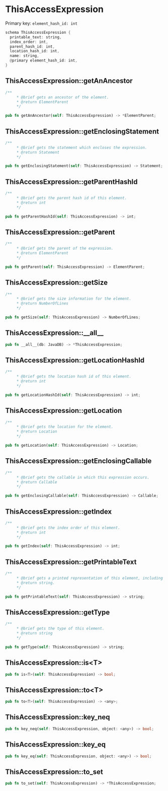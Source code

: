 # ThisAccessExpression

Primary key: `element_hash_id: int`

```rust
schema ThisAccessExpression {
  printable_text: string,
  index_order: int,
  parent_hash_id: int,
  location_hash_id: int,
  name: string,
  @primary element_hash_id: int,
}
```
## ThisAccessExpression::getAnAncestor

```rust
/**
     * @brief gets an ancestor of the element.
     * @return ElementParent 
     */
```
```rust
pub fn getAnAncestor(self: ThisAccessExpression) -> *ElementParent;
```
## ThisAccessExpression::getEnclosingStatement

```rust
/**
     * @brief gets the statement which encloses the expression.
     * @return Statement 
     */
```
```rust
pub fn getEnclosingStatement(self: ThisAccessExpression) -> Statement;
```
## ThisAccessExpression::getParentHashId

```rust
/**
     * @brief gets the parent hash id of this element.
     * @return int
     */
```
```rust
pub fn getParentHashId(self: ThisAccessExpression) -> int;
```
## ThisAccessExpression::getParent

```rust
/**
     * @brief gets the parent of the expression.
     * @return ElementParent 
     */
```
```rust
pub fn getParent(self: ThisAccessExpression) -> ElementParent;
```
## ThisAccessExpression::getSize

```rust
/**
     * @brief gets the size information for the element.
     * @return NumberOfLines
     */
```
```rust
pub fn getSize(self: ThisAccessExpression) -> NumberOfLines;
```
## ThisAccessExpression::\_\_all\_\_

```rust
pub fn __all__(db: JavaDB) -> *ThisAccessExpression;
```
## ThisAccessExpression::getLocationHashId

```rust
/**
     * @brief gets the location hash id of this element.
     * @return int
     */
```
```rust
pub fn getLocationHashId(self: ThisAccessExpression) -> int;
```
## ThisAccessExpression::getLocation

```rust
/**
     * @brief gets the location for the element.
     * @return Location
     */
```
```rust
pub fn getLocation(self: ThisAccessExpression) -> Location;
```
## ThisAccessExpression::getEnclosingCallable

```rust
/**
     * @brief gets the callable in which this expression occurs.
     * @return Callable 
     */
```
```rust
pub fn getEnclosingCallable(self: ThisAccessExpression) -> Callable;
```
## ThisAccessExpression::getIndex

```rust
/**
     * @brief gets the index order of this element.
     * @return int
     */
```
```rust
pub fn getIndex(self: ThisAccessExpression) -> int;
```
## ThisAccessExpression::getPrintableText

```rust
/**
     * @brief gets a printed representation of this element, including its structure where applicable.
     * @return string.
     */
```
```rust
pub fn getPrintableText(self: ThisAccessExpression) -> string;
```
## ThisAccessExpression::getType

```rust
/**
     * @brief gets the type of this element.
     * @return string
     */
```
```rust
pub fn getType(self: ThisAccessExpression) -> string;
```
## ThisAccessExpression::is\<T\>

```rust
pub fn is<T>(self: ThisAccessExpression) -> bool;
```
## ThisAccessExpression::to\<T\>

```rust
pub fn to<T>(self: ThisAccessExpression) -> <any>;
```
## ThisAccessExpression::key\_neq

```rust
pub fn key_neq(self: ThisAccessExpression, object: <any>) -> bool;
```
## ThisAccessExpression::key\_eq

```rust
pub fn key_eq(self: ThisAccessExpression, object: <any>) -> bool;
```
## ThisAccessExpression::to\_set

```rust
pub fn to_set(self: ThisAccessExpression) -> *ThisAccessExpression;
```
